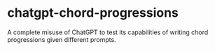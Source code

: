 # chatgpt-chord-progressions
 A complete misuse of ChatGPT to test its capabilities of writing chord progressions given different prompts.
